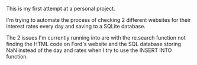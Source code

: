 This is my first attempt at a personal project.

I'm trying to automate the process of checking 2 different websites for their interest rates every day and saving to a SQLite database.

The 2 issues I'm currently running into are with the re.search function not finding the HTML code on Ford's website
and the SQL database storing NaN instead of the day and rates when I try to use the INSERT INTO function.
